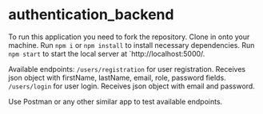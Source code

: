# authentication_backend

To run this application you need to fork the repository.
Clone in onto your machine.
Run `npm i` or `npm install` to install necessary dependencies.
Run `npm start` to start the local server at `http://localhost:5000/.

Available endpoints:
`/users/registration` for user registration. Receives json object with firstName, lastName, email, role, password fields.
`/users/login` for user login. Receives json object with email and password.

Use Postman or any other similar app to test available endpoints.
